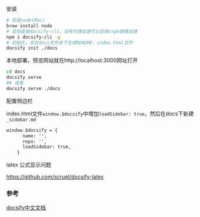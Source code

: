 安装

```bash
# 安装node(Mac)
brew install node
# 全局安装docsify-cli，没有代理加速可以安装cnpm镜像加速
npm i docsify-cli -g
# 初始化，会在docs文件夹下生成README，index.html文件
docsify init ./docs
```

本地部署，预览网站就在http://localhost:3000网址打开

```bash
cd docs
docsify serve
## 或者
docsify serve ./docs
```

配置侧边栏

index.html文件`window.$docsify`中增加`loadSidebar: true`，然后在docs下新建`_sidebar.md`

```html
window.$docsify = {
      name: '',
      repo: '',
      loadSidebar: true,
    }
```

latex 公式显示问题

https://github.com/scruel/docsify-latex

### 参考

[docsify中文文档](https://jingping-ye.github.io/docsify-docs-zh/#/%E5%BF%AB%E9%80%9F%E4%B8%8A%E6%89%8B/%E5%BC%80%E5%A7%8B)